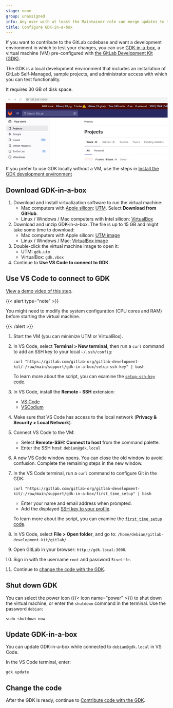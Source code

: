 ```yaml
---
stage: none
group: unassigned
info: Any user with at least the Maintainer role can merge updates to this content. For details, see https://docs.gitlab.com/development/development_processes/#development-guidelines-review.
title: Configure GDK-in-a-box
---
```


If you want to contribute to the GitLab codebase and want a development environment in which to test
your changes, you can use
[GDK-in-a-box](https://gitlab.com/gitlab-org/gitlab-development-kit/-/blob/main/doc/gdk_in_a_box.md),
a virtual machine (VM) pre-configured with [the GitLab Development Kit (GDK)](https://gitlab.com/gitlab-org/gitlab-development-kit).

The GDK is a local development environment that includes an installation of GitLab Self-Managed,
sample projects, and administrator access with which you can test functionality.

It requires 30 GB of disk space.

![Home page of GitLab running in local development environment on port 3000](img/gdk_home_v15_11.png)

If you prefer to use GDK locally without a VM, use the steps in [Install the GDK development environment](configure-dev-env-gdk.md)

## Download GDK-in-a-box

1. Download and install virtualization software to run the virtual machine:
   - Mac computers with [Apple silicon](https://support.apple.com/en-us/116943): [UTM](https://docs.getutm.app/installation/macos/).
     Select **Download from GitHub**.
   - Linux / Windows / Mac computers with Intel silicon: [VirtualBox](https://www.virtualbox.org/wiki/Downloads)
1. Download and unzip GDK-in-a-box. The file is up to 15 GB and might take some time to download:
   - Mac computers with Apple silicon: [UTM image](https://go.gitlab.com/cCHpCP)
   - Linux / Windows / Mac: [VirtualBox image](https://go.gitlab.com/5iydBP)
1. Double-click the virtual machine image to open it:
   - UTM: `gdk.utm`
   - VirtualBox: `gdk.vbox`
1. Continue to **Use VS Code to connect to GDK**.

## Use VS Code to connect to GDK

[View a demo video of this step](https://go.gitlab.com/b54mHb).

{{< alert type="note" >}}

You might need to modify the system configuration (CPU cores and RAM) before starting the virtual machine.

{{< /alert >}}

1. Start the VM (you can minimize UTM or VirtualBox).
1. In VS Code, select **Terminal > New terminal**, then run a `curl` command to add an SSH key to your local `~/.ssh/config`:

   ```shell
   curl "https://gitlab.com/gitlab-org/gitlab-development-kit/-/raw/main/support/gdk-in-a-box/setup-ssh-key" | bash
   ```

   To learn more about the script, you can examine the
   [`setup-ssh-key` code](https://gitlab.com/gitlab-org/gitlab-development-kit/-/blob/main/support/gdk-in-a-box/setup-ssh-key).

1. In VS Code, install the **Remote - SSH** extension:
   - [VS Code](https://marketplace.visualstudio.com/items?itemName=ms-vscode-remote.remote-ssh)
   - [VSCodium](https://open-vsx.org/extension/jeanp413/open-remote-ssh)
1. Make sure that VS Code has access to the local network (**Privacy & Security > Local Network**).
1. Connect VS Code to the VM:
   - Select **Remote-SSH: Connect to host** from the command palette.
   - Enter the SSH host: `debian@gdk.local`
1. A new VS Code window opens.
   You can close the old window to avoid confusion.
   Complete the remaining steps in the new window.
1. In the VS Code terminal, run a `curl` command to configure Git in the GDK:

   ```shell
   curl "https://gitlab.com/gitlab-org/gitlab-development-kit/-/raw/main/support/gdk-in-a-box/first_time_setup" | bash
   ```

   - Enter your name and email address when prompted.
   - Add the displayed [SSH key to your profile](https://gitlab.com/-/user_settings/ssh_keys).

   To learn more about the script, you can examine the
   [`first_time_setup` code](https://gitlab.com/gitlab-org/gitlab-development-kit/-/blob/main/support/gdk-in-a-box/first_time_setup).

1. In VS Code, select **File > Open folder**, and go to: `/home/debian/gitlab-development-kit/gitlab/`.
1. Open GitLab in your browser: `http://gdk.local:3000`.
1. Sign in with the username `root` and password `5iveL!fe`.
1. Continue to [change the code with the GDK](contribute-gdk.md).

## Shut down GDK

You can select the power icon ({{< icon name="power" >}}) to shut down
the virtual machine, or enter the `shutdown` command in the terminal.
Use the password `debian`:

```shell
sudo shutdown now
```

## Update GDK-in-a-box

You can update GDK-in-a-box while connected to `debian@gdk.local` in VS Code.

In the VS Code terminal, enter:

```shell
gdk update
```

## Change the code

After the GDK is ready, continue to [Contribute code with the GDK](contribute-gdk.md).
